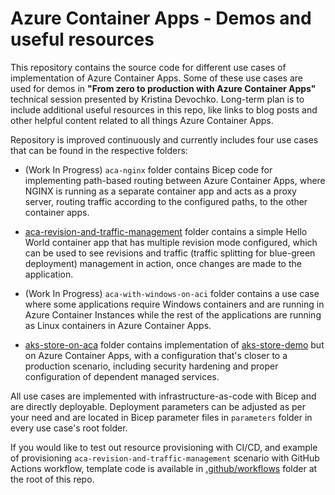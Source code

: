 # Azure Container Apps - Demos and useful resources

This repository contains the source code for different use cases of implementation of Azure Container Apps. Some of these use cases are used for demos in **"From zero to production with Azure Container Apps"** technical session presented by Kristina Devochko. Long-term plan is to include additional useful resources in this repo, like links to blog posts and other helpful content related to all things Azure Container Apps.

Repository is improved continuously and currently includes four use cases that can be found in the respective folders:

* (Work In Progress) ```aca-nginx``` folder contains Bicep code for implementing path-based routing between Azure Container Apps, where NGINX is running as a separate container app and acts as a proxy server, routing traffic according to the configured paths, to the other container apps.

* [aca-revision-and-traffic-management](aca-revision-and-traffic-management/) folder contains a simple Hello World container app that has multiple revision mode configured, which can be used to see revisions and traffic (traffic splitting for blue-green deployment) management in action, once changes are made to the application.

* (Work In Progress) ```aca-with-windows-on-aci``` folder contains a use case where some applications require Windows containers and are running in Azure Container Instances while the rest of the applications are running as Linux containers in Azure Container Apps.

* [aks-store-on-aca](aks-store-on-aca/) folder contains implementation of [aks-store-demo](https://github.com/Azure-Samples/aks-store-demo) but on Azure Container Apps, with a configuration that's closer to a production scenario, including security hardening and proper configuration of dependent managed services.

All use cases are implemented with infrastructure-as-code with Bicep and are directly deployable. Deployment parameters can be adjusted as per your need and are located in Bicep parameter files in ```parameters``` folder in every use case's root folder.

If you would like to test out resource provisioning with CI/CD, and example of provisioning ```aca-revision-and-traffic-management``` scenario with GitHub Actions workflow, template code is available in [.github/workflows](.github/workflows/deploy-aca-revision-and-traffic-management.yaml) folder at the root of this repo.
